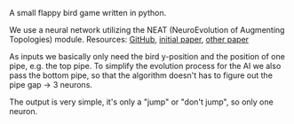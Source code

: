 A small flappy bird game written in python.


We use a neural network utilizing the NEAT (NeuroEvolution of Augmenting Topologies) module. Resources: [GitHub](https://github.com/CodeReclaimers/neat-python), [initial paper](http://nn.cs.utexas.edu/downloads/papers/stanley.ec02.pdf), [other paper](http://nn.cs.utexas.edu/downloads/papers/stanley.cec02.pdf)

As inputs we basically only need the bird y-position and the position of one pipe, e.g. the top pipe. To simplify the evolution process for the AI we also pass the bottom pipe, so that the algorithm doesn't has to figure out the pipe gap -> 3 neurons. 

The output is very simple, it's only a "jump" or "don't jump", so only one neuron.
